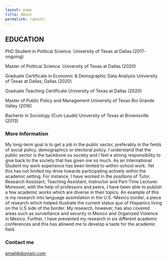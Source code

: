 ```yaml
---
layout: page
title: About
permalink: /about/
---
```


EDUCATION
---
PhD Student in Political Science. University of Texas at Dallas (2017- ongoing)

Master of Political Science.      University of Texas at Dallas (2020)

Graduate Certificate in Economic & Demographic Data Analysis University of Texas at Dallas; Dallas (2020)

Graduate Teaching Certificate     University of Texas at Dallas (2020)

Master of Public Policy and Management University of Texas Rio Grande Valley (2016)

Bacherlo in Sociology (Cum Laude) University of Texas at Brownsville (2013)

### More Information

My long-term goal is to get a job in the public sector, preferably in the fields of social policy, demographics or electoral policy. I understand that the public sector is the backbone os society and I feel a strong responsibility to give back to the society that has given me so much. 
As an International Student my work experience has been limited to within-school work. Yet this has not limited my drive towards participating actively within the academic setting. For instance, I have worked in the positions of Tutor, Research Assistant, Teaching Assistant, Instructor and Part-Time Lecturer. Moreover, with the help of professors and peers, I have been able to publish a few academic works which are diverse in their topics. An example of this is my research into language assimilation in the U.S.-Mexico border, a piece of research which helped illustrate the current status quo of Hispanics living on the U.S side of the border. My research, however, has also covered areas such as surveillance and security in Mexico and Organized Violence in Mexico.  Further, I have presented my research in six different academic conferences and this has allowed me to develop a taste for the academic field. 


### Contact me

[email@domain.com](mailto:emaeeil@domain.com)
